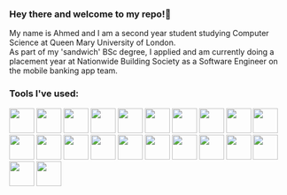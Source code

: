 ### Hey there and welcome to my repo!👋
My name is Ahmed and I am a second year student studying Computer Science at Queen Mary University of London. <br/>
As part of my 'sandwich' BSc degree, I applied and am currently doing a placement year at Nationwide Building Society as a Software Engineer on the mobile banking app team.

<h3>Tools I've used: </h2>
<p align='left'>
<img src="https://cdn.jsdelivr.net/gh/devicons/devicon@latest/icons/bootstrap/bootstrap-original-wordmark.svg" height="45" width="45" />
<img src="https://cdn.jsdelivr.net/gh/devicons/devicon@latest/icons/docker/docker-plain-wordmark.svg" height="45" width="45" />
<img src="https://cdn.jsdelivr.net/gh/devicons/devicon@latest/icons/django/django-plain.svg" height="45" width="45" />
<img src="https://cdn.jsdelivr.net/gh/devicons/devicon@latest/icons/figma/figma-original.svg" height="45" width="45" />
<img src="https://cdn.jsdelivr.net/gh/devicons/devicon@latest/icons/flask/flask-original-wordmark.svg" height="45" width="45" />
<img src="https://cdn.jsdelivr.net/gh/devicons/devicon@latest/icons/git/git-original-wordmark.svg" height="45" width="45" />
<img src="https://cdn.jsdelivr.net/gh/devicons/devicon@latest/icons/go/go-original-wordmark.svg" height="45" width="45" />
<img src="https://cdn.jsdelivr.net/gh/devicons/devicon@latest/icons/graphql/graphql-plain-wordmark.svg" height="45" width="45" />
<img src="https://cdn.jsdelivr.net/gh/devicons/devicon@latest/icons/html5/html5-original-wordmark.svg" height="45" width="45" />
<img src="https://cdn.jsdelivr.net/gh/devicons/devicon@latest/icons/java/java-original-wordmark.svg" height="45" width="45" />
<img src="https://cdn.jsdelivr.net/gh/devicons/devicon@latest/icons/javascript/javascript-original.svg" height="45" width="45" />
<img src="https://cdn.jsdelivr.net/gh/devicons/devicon@latest/icons/jira/jira-original-wordmark.svg" height="45" width="45" />
<img src="https://cdn.jsdelivr.net/gh/devicons/devicon@latest/icons/linux/linux-original.svg" height="45" width="45" />
<img src="https://cdn.jsdelivr.net/gh/devicons/devicon@latest/icons/mongodb/mongodb-original.svg" height="45" width="45" />
<img src="https://cdn.jsdelivr.net/gh/devicons/devicon@latest/icons/mysql/mysql-original.svg" height="45" width="45" />
<img src="https://cdn.jsdelivr.net/gh/devicons/devicon@latest/icons/nodejs/nodejs-original-wordmark.svg" height="45" width="45" />
<img src="https://cdn.jsdelivr.net/gh/devicons/devicon@latest/icons/playwright/playwright-original.svg" height="45" width="45" />
<img src="https://cdn.jsdelivr.net/gh/devicons/devicon@latest/icons/python/python-original.svg" height="45" width="45" />
<img src="https://cdn.jsdelivr.net/gh/devicons/devicon@latest/icons/react/react-original.svg" height="45" width="45" />
<img src="https://cdn.jsdelivr.net/gh/devicons/devicon@latest/icons/sqlite/sqlite-original-wordmark.svg" height="45" width="45" />
<img src="https://cdn.jsdelivr.net/gh/devicons/devicon@latest/icons/typescript/typescript-original.svg" height="45" width="45" />
<img src="https://cdn.jsdelivr.net/gh/devicons/devicon@latest/icons/vitest/vitest-original.svg" height="45" width="45" />
</p>

<!--
**AhmedIMab/AhmedIMab** is a ✨ _special_ ✨ repository because its `README.md` (this file) appears on your GitHub profile.

Here are some ideas to get you started:

- 🔭 I’m currently working on ...
- 🌱 I’m currently learning ...
- 👯 I’m looking to collaborate on ...
- 🤔 I’m looking for help with ...
- 💬 Ask me about ...
- 📫 How to reach me: ...
- 😄 Pronouns: ...
- ⚡ Fun fact: ...
-->
